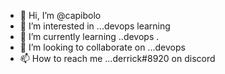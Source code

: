 - 👋 Hi, I’m @capibolo
- 👀 I’m interested in ...devops learning 
- 🌱 I’m currently learning ..devops .
- 💞️ I’m looking to collaborate on ...devops 
- 📫 How to reach me ...derrick#8920 on discord

<!---
capibolo/capibolo is a ✨ special ✨ repository because its `README.md` (this file) appears on your GitHub profile.
You can click the Preview link to take a look at your changes.
--->

